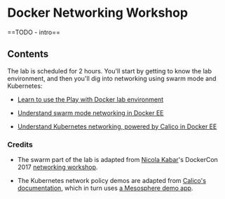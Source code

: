 
# Docker Networking Workshop

==TODO - intro==

## Contents

The lab is scheduled for 2 hours. You'll start by getting to know the lab environment, and then you'll dig into networking using swarm mode and Kubernetes:

* [Learn to use the Play with Docker lab environment](/pwd.md)

* [Understand swarm mode networking in Docker EE](/swarm.md)

* [Understand Kubernetes networking, powered by Calico in Docker EE](/kube.md)


### Credits

* The swarm part of the lab is adapted from [Nicola Kabar](https://twitter.com/nicolakabar)'s DockerCon 2017 [networking workshop](https://github.com/nicolaka/docker-networking-workshop).

* The Kubernetes network policy demos are adapted from [Calico's documentation](https://docs.projectcalico.org/v3.1/getting-started/kubernetes/tutorials/stars-policy/), which in turn uses [a Mesosphere demo app](https://github.com/projectcalico/star).